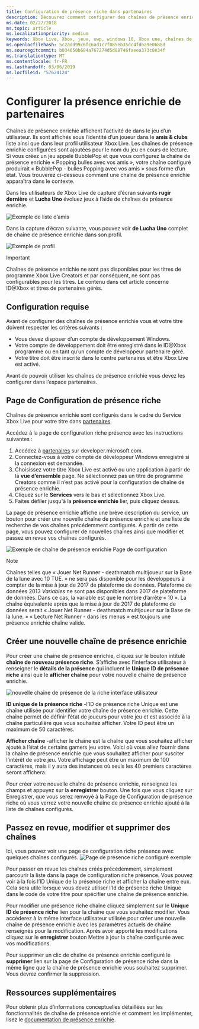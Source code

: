 ```yaml
---
title: Configuration de présence riche dans partenaires
description: Découvrez comment configurer des chaînes de présence enrichie de partenaires
ms.date: 02/27/2018
ms.topic: article
ms.localizationpriority: medium
keywords: Xbox Live, Xbox, jeux, uwp, windows 10, Xbox une, chaînes de présence enrichie, partenaires
ms.openlocfilehash: 5c2add99c6fc6ad1c7f085eb35dc4fdba9e0688d
ms.sourcegitcommit: b034650b684a767274d5d88746faeea373c8e34f
ms.translationtype: MT
ms.contentlocale: fr-FR
ms.lasthandoff: 03/06/2019
ms.locfileid: "57624124"
---
```

# <a name="configure-rich-presence-in-partner-center"></a>Configurer la présence enrichie de partenaires

Chaînes de présence enrichie affichent l’activité de dans le jeu d’un utilisateur. Ils sont affichés sous l’identité d’un joueur dans le **amis & clubs** liste ainsi que dans leur profil utilisateur Xbox Live. Les chaînes de présence enrichie configurées sont ajoutées pour le nom du jeu en cours de lecture. Si vous créez un jeu appelé BubblePop et que vous configurez la chaîne de présence enrichie « Popping bulles avec vos amis », votre chaîne configuré produirait « BubblePop - bulles Popping avec vos amis » sous forme d’un état. Vous trouverez ci-dessous comment une chaîne de présence enrichie apparaîtra dans le contexte.

Dans les utilisateurs de Xbox Live de capture d’écran suivants **rugir dernière** et **Lucha Uno** évoluez jeux à l’aide de chaînes de présence enrichie.

![Exemple de liste d’amis](../../images/rich_presence/RichPresence_FriendsList_Screen.jpg)

Dans la capture d’écran suivante, vous pouvez voir **de Lucha Uno** complet de chaîne de présence enrichie dans son profil.

![Exemple de profil](../../images/rich_presence/RichPresence_Config_ProfileScreen.jpg)

> [!IMPORTANT]
> Chaînes de présence enrichie ne sont pas disponibles pour les titres de programme Xbox Live Creators et par conséquent, ne sont pas configurables pour les titres. Le contenu dans cet article concerne ID@Xbox et titres de partenaires gérés.

## <a name="requirements"></a>Configuration requise

Avant de configurer des chaînes de présence enrichie vous et votre titre doivent respecter les critères suivants :

- Vous devez disposer d’un compte de développement Windows.
- Votre compte de développement doit être enregistré dans le ID@Xbox programme ou en tant qu’un compte de développeur partenaire géré.
- Votre titre doit être inscrite dans le centre partenaires et être Xbox Live est activé.

Avant de pouvoir utiliser les chaînes de présence enrichie vous devez les configurer dans l’espace partenaires.

## <a name="rich-presence-configuration-page"></a>Page de Configuration de présence riche

Chaînes de présence enrichie sont configurés dans le cadre du Service Xbox Live pour votre titre dans [partenaires](https://partner.microsoft.com/dashboard).

Accédez à la page de configuration riche présence avec les instructions suivantes :

1. Accédez à [partenaires](https://partner.microsoft.com/dashboard) sur developer.microsoft.com.
2. Connectez-vous à votre compte de développeur Windows enregistré si la connexion est demandée.
3. Choisissez votre titre Xbox Live est activé ou une application à partir de la **vue d’ensemble** page. Ne sélectionnez pas un titre de programme Creators comme il n’est pas activé pour la configuration de chaîne de présence enrichie.
4. Cliquez sur le **Services** vers le bas et sélectionnez Xbox Live.
5. Faites défiler jusqu'à la **présence enrichie** lier, puis cliquez dessus.

La page de présence enrichie affiche une brève description du service, un bouton pour créer une nouvelle chaîne de présence enrichie et une liste de recherche de vos chaînes précédemment configurés. À partir de cette page, vous pouvez configurer de nouvelles chaînes ainsi que modifier et passez en revue vos chaînes configurés.

![Exemple de chaîne de présence enrichie Page de configuration](../../images/rich_presence/RichPresence_ConfigPage_New.JPG)

> [!NOTE]
> Chaînes telles que « Jouer Net Runner - deathmatch multijoueur sur la Base de la lune avec 10 TUE. » ne sera pas disponible pour les développeurs à compter de la mise à jour de 2017 de plateforme de données. Plateforme de données 2013 *Variables* ne sont pas disponibles dans 2017 de plateforme de données. Dans ce cas, la variable est que le nombre d’arrête « 10 ». La chaîne équivalente après que la mise à jour de 2017 de plateforme de données serait « Jouer Net Runner - deathmatch multijoueur sur la Base de la lune. » « Lecture Net Runner - dans les menus » est toujours une présence enrichie chaîne valide.

## <a name="create-a-new-rich-presence-string"></a>Créer une nouvelle chaîne de présence enrichie

Pour créer une chaîne de présence enrichie, cliquez sur le bouton intitulé **chaîne de nouveau présence riche**. S’affiche avec l’interface utilisateur à renseigner le **détails de la présence** qui incluent le **Unique ID de présence riche** ainsi que le **afficher chaîne** pour votre nouvelle chaîne de présence enrichie.

![nouvelle chaîne de présence de la riche interface utilisateur](../../images/rich_presence/RichPresence_Config_NewString.JPG)

**ID unique de la présence riche** -l’ID de présence riche Unique est une chaîne utilisée pour identifier votre chaîne de présence enrichie. Cette chaîne permet de définir l’état de joueurs pour votre jeu et est associée à la chaîne particulière que vous souhaitez afficher. Votre ID peut être un maximum de 50 caractères.

**Afficher chaîne** -afficher le chaîne est la chaîne que vous souhaitez afficher ajouté à l’état de certains gamers jeu votre. Voici où vous allez fournir dans la chaîne de présence enrichie que vous souhaitez afficher pour susciter l’intérêt de votre jeu. Votre affichage peut être un maximum de 100 caractères, mais il y aura des instances où seuls les 40 premiers caractères seront affichera.

Pour créer votre nouvelle chaîne de présence enrichie, renseignez les champs et appuyez sur la **enregistrer** bouton.
Une fois que vous cliquez sur Enregistrer, que vous serez renvoyé à la Page de Configuration de présence riche où vous verrez votre nouvelle chaîne de présence enrichie ajouté à la liste de chaînes configurés.

## <a name="review-edit-and-delete-strings"></a>Passez en revue, modifier et supprimer des chaînes

Ici, vous pouvez voir une page de configuration riche présence avec quelques chaînes configurés.
![Page de présence riche configuré exemple](../../images/rich_presence/RichPresence_ConfigPage_Configured.JPG)

Pour passer en revue les chaînes créés précédemment, simplement parcourir la liste dans la page de configuration riche présence. Vous pouvez voir à la fois l’ID Unique de la présence riche et afficher la chaîne entre eux. Cela sera utile lorsque vous devez utiliser l’Id de présence riche Unique dans le code de votre titre pour spécifier une chaîne de présence enrichie.

Pour modifier une présence riche chaîne cliquez simplement sur le **Unique ID de présence riche** lien pour la chaîne que vous souhaitez modifier. Vous accéderez à la même interface utilisateur utilisée pour créer une nouvelle chaîne de présence enrichie avec les paramètres actuels de chaîne renseignés pour la modification. Après avoir apporté les modifications cliquez sur le **enregistrer** bouton Mettre à jour la chaîne configurée avec vos modifications.

Pour supprimer un clic de chaîne de présence enrichie configuré le **supprimer** lien sur la page de Configuration de présence riche dans la même ligne que la chaîne de présence enrichie vous souhaitez supprimer. Vous devrez confirmer la suppression.

## <a name="further-reading"></a>Ressources supplémentaires

Pour obtenir plus d’informations conceptuelles détaillées sur les fonctionnalités de chaîne de présence enrichie et comment les implémenter, lisez le [documentation de présence enrichie](https://docs.microsoft.com/en-us/windows/uwp/xbox-live/social-platform/rich-presence-strings/rich-presence-strings-overview).